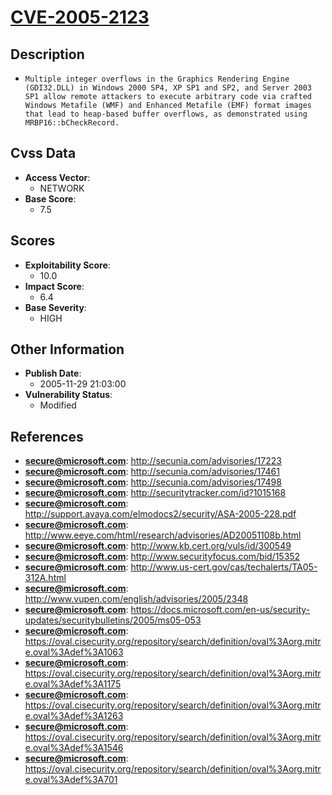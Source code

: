 
# [CVE-2005-2123](http://secunia.com/advisories/17223)

## Description

- `Multiple integer overflows in the Graphics Rendering Engine (GDI32.DLL) in Windows 2000 SP4, XP SP1 and SP2, and Server 2003 SP1 allow remote attackers to execute arbitrary code via crafted Windows Metafile (WMF) and Enhanced Metafile (EMF) format images that lead to heap-based buffer overflows, as demonstrated using MRBP16::bCheckRecord.`

## Cvss Data

- **Access Vector**:
  - NETWORK
- **Base Score**:
  - 7.5

## Scores

- **Exploitability Score**:
  - 10.0
- **Impact Score**:
  - 6.4
- **Base Severity**:
  - HIGH

## Other Information

- **Publish Date**:
  - 2005-11-29 21:03:00
- **Vulnerability Status**:
  - Modified

## References

- **secure@microsoft.com**: http://secunia.com/advisories/17223
- **secure@microsoft.com**: http://secunia.com/advisories/17461
- **secure@microsoft.com**: http://secunia.com/advisories/17498
- **secure@microsoft.com**: http://securitytracker.com/id?1015168
- **secure@microsoft.com**: http://support.avaya.com/elmodocs2/security/ASA-2005-228.pdf
- **secure@microsoft.com**: http://www.eeye.com/html/research/advisories/AD20051108b.html
- **secure@microsoft.com**: http://www.kb.cert.org/vuls/id/300549
- **secure@microsoft.com**: http://www.securityfocus.com/bid/15352
- **secure@microsoft.com**: http://www.us-cert.gov/cas/techalerts/TA05-312A.html
- **secure@microsoft.com**: http://www.vupen.com/english/advisories/2005/2348
- **secure@microsoft.com**: https://docs.microsoft.com/en-us/security-updates/securitybulletins/2005/ms05-053
- **secure@microsoft.com**: https://oval.cisecurity.org/repository/search/definition/oval%3Aorg.mitre.oval%3Adef%3A1063
- **secure@microsoft.com**: https://oval.cisecurity.org/repository/search/definition/oval%3Aorg.mitre.oval%3Adef%3A1175
- **secure@microsoft.com**: https://oval.cisecurity.org/repository/search/definition/oval%3Aorg.mitre.oval%3Adef%3A1263
- **secure@microsoft.com**: https://oval.cisecurity.org/repository/search/definition/oval%3Aorg.mitre.oval%3Adef%3A1546
- **secure@microsoft.com**: https://oval.cisecurity.org/repository/search/definition/oval%3Aorg.mitre.oval%3Adef%3A701
